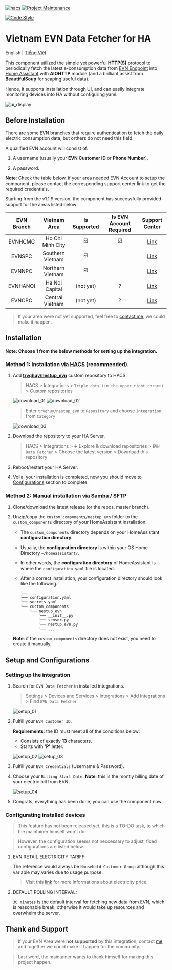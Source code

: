 [![hacs][hacs-badge]][hacs]
[![Project Maintenance][maintenance-badge]][maintenance]

[![Code Style][black-badge]][black]

# Vietnam EVN Data Fetcher for HA

English | [Tiếng Việt](https://github.com/trvqhuy/ha-evn/blob/main/README_vn.md)

This component utilized the simple yet powerful **HTTP(S)** protocol to periodically fetch the latest e-consumption data from [EVN Endpoint](https://www.evn.com.vn) into [Home Assistant](https://www.home-assistant.io) with **AIOHTTP** module (and a brilliant assist from **BeautifulSoup** for scaping useful data). 

Hence, it supports installation through UI, and can easily integrate monitoring devices into HA without configuring yaml.

![ui_display](screenshots/ui_display.png)

## Before Installation
There are some EVN branches that require authentication to fetch the daily electric consumption data, but orthers do not need this field.

A qualified EVN account will consist of:

1. A username (usually your **EVN Customer ID** or **Phone Number**).

2. A password.

**Note**: Check the table below, if your area needed EVN Account to setup the component, please contact the corresponding support center link to get the required credentials.

Starting from the v1.1.9 version, the component has successfully provided support for the areas listed below:

| EVN Branch | Vietnam Area | Is Supported  | Is EVN Account Required | Support Center |
|:---:|:---:|:---:|:---:|:---:|
| EVNHCMC | Ho Chi Minh City | ☑️ | ☑️ | [Link](https://cskh.evnhcmc.vn/lienhe)
| EVNSPC | Southern Vietnam | ☑️ |   | [Link](https://cskh.evnspc.vn/LienHe/CacKenhTrucTuyen)
| EVNNPC | Northern Vietnam | ☑️ |   | [Link](https://cskh.npc.com.vn/Home/LienHeNPC)
| EVNHANOI | Ha Noi Capital | (not yet) | ? | [Link](https://evnhanoi.vn/infomation/lien-he)
| EVNCPC | Central Vietnam | (not yet) | ? | [Link](https://cskh.cpc.vn/lien-he)

> If your area were not yet supported, feel free to [contact me][maintenance], we could make it happen. 
    
## Installation
#### **Note:** Choose 1 from the below methods for setting up the integration.
### Method 1: Installation via [HACS](https://hacs.xyz) (recommended).
1. Add [**trvqhuy/nestup_evn**](https://github.com/trvqhuy/nestup_evn) custom repository to HACS.

    > HACS > Integrations > `Triple dots (in the upper right corner)` > Custom repositories 
    
    ![download_01](screenshots/download_01.png) ![download_02](screenshots/download_02.png)
    
    > Enter `trvqhuy/nestup_evn` to `Repository` and choose `Integration` from `Category`
    
     ![download_03](screenshots/download_03.png)

2. Download the repository to your HA Server.

    > HACS > Integrations > ➕ Explore & download repositories  > `EVN Data Fetcher` > Choose the latest version > Download this repository
    
3. Reboot/restart your HA Server.
4. Voilà, your installation is completed, now you should move to [Configurations](https://github.com/trvqhuy/nestup_evn/edit/main/README.md#setup-and-configurations) section to complete.

### Method 2: Manual installation via Samba / SFTP
1. Clone/download the latest release (or the repos. master branch).

2. Unzip/copy the `custom_components/nestup_evn` folder to the `custom_components` directory of your HomeAssistant installation.
    - The `custom_components` directory depends on your HomeAssistant **configuration directory**. 
    - Usually, the **configuration directory** is within your OS Home Directory `~/homeassistant/`.
    - In other words, the **configuration directory** of HomeAssistant is where the `configuration.yaml` file is located.
    - After a correct installation, your configuration directory should look like the following.
    
        ```
        └── ...
        └── configuration.yaml
        └── secrets.yaml
        └── custom_components
            └── nestup_evn
                └── __init__.py
                └── sensor.py
                └── nestup_evn.py
                └── ...
        ```
    **Note**: if the `custom_components` directory does not exist, you need to create it manually.
 
## Setup and Configurations
### Setting up the integration
1. Search for `EVN Data Fetcher` in installed integrations.
    > Settings > Devices and Services > Integrations > Add Integrations > Find `EVN Data Fetcher`
    
    ![setup_01](screenshots/setup_01.png)
    
2. Fulfill your `EVN Customer ID`.

    **Requirements**: the ID must meet all of the conditions below:

    - Consists of exactly **13** characters.
    - Starts with **'P'** letter.
    
    ![setup_02](screenshots/setup_02.png) ![setup_03](screenshots/setup_03.png)
    
3. Fulfill your `EVN Credentials` (Username & Password).
4. Choose your `Billing Start Date`.
    **Note**: this is the montly billing date of your electric bill from EVN. 
    
    ![setup_04](screenshots/setup_04.png)
    
5. Congrats, everything has been done, you can use the component now.

### Configurating installed devices
> This feature has not been released yet, this is a TO-DO task, to which the maintainer himself won't do.

> However, the configuration seems not neccessary to adjust, fixed configurations are listed below.

1. EVN RETAIL ELECTRICITY TARIFF:

    The reference would always be `Household Customer Group` although this variable may varies due to usage purpose.
    > Visit this [link](https://www.evn.com.vn/c3/evn-va-khach-hang/Bieu-gia-ban-le-dien-9-79.aspx) for more informations about electricity price.
    
2. DEFAULT POLLING INTERVAL:

    ` 30 minutes ` is the default interval for fetching new data from EVN, which is reasonable break, otherwise it would take up resources and overwhelm the server.

## Thank and Support

> If your EVN Area were **not supported** by this integration, contact [me](https://github.com/trvqhuy) and together we could make it happen for the community.

> Last word, the maintainer wants to thank himself for making this project happen.

[hacs]: https://github.com/custom-components/hacs
[hacs-badge]: https://img.shields.io/badge/HACS-default-0468BF.svg?style=for-the-badge
[black-badge]: https://img.shields.io/badge/code%20style-black%20&%20flake8-262626.svg?style=for-the-badge
[black]: https://github.com/ambv/black
[maintenance-badge]: https://img.shields.io/badge/MAINTAINER-%40TRVQHUY-F2994B?style=for-the-badge
[maintenance]: https://github.com/trvqhuy
[license-badge]: https://img.shields.io/badge/license-apache2.0-F2994B.svg?style=for-the-badge
[license]: https://github.com/trvqhuy/nestup_evn/blob/main/custom_components/nestup_evn/LICENSE
